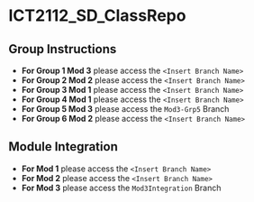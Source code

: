 # ICT2112_SD_ClassRepo

## Group Instructions

- **For Group 1 Mod 3** please access the `<Insert Branch Name>`
- **For Group 2 Mod 2** please access the `<Insert Branch Name>`
- **For Group 3 Mod 1** please access the `<Insert Branch Name>`
- **For Group 4 Mod 1** please access the `<Insert Branch Name>`
- **For Group 5 Mod 3** please access the `Mod3-Grp5` Branch
- **For Group 6 Mod 2** please access the `<Insert Branch Name>`

## Module Integration

- **For Mod 1** please access the `<Insert Branch Name>`
- **For Mod 2** please access the `<Insert Branch Name>`
- **For Mod 3** please access the `Mod3Integration` Branch
